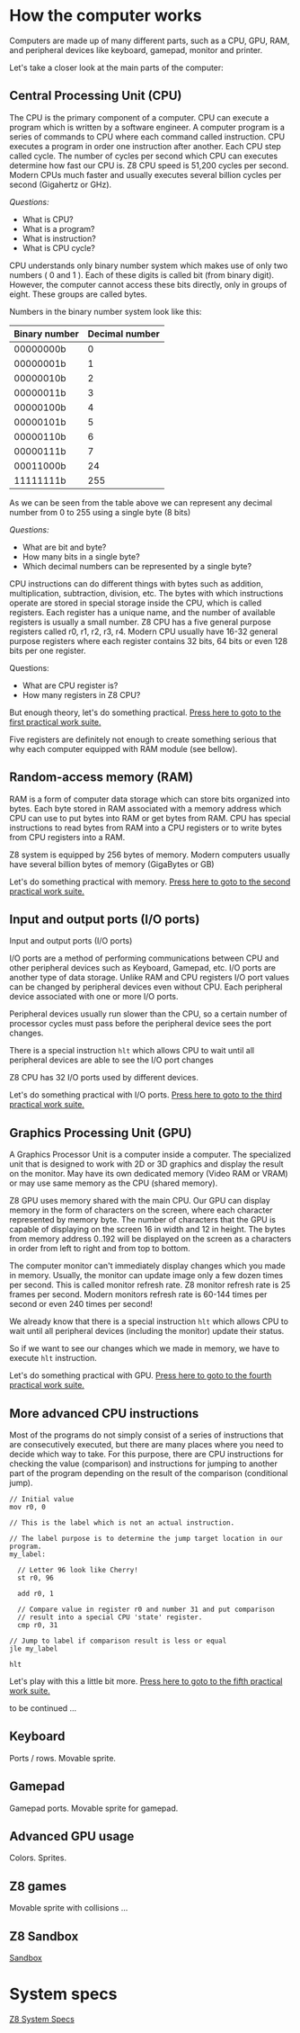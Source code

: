 # How the computer works

Computers are made up of many different parts, such as a CPU, GPU, RAM, and peripheral devices like keyboard, gamepad, monitor and printer.

Let's take a closer look at the main parts of the computer:

## Central Processing Unit (CPU)
The CPU is the primary component of a computer. CPU can execute a program which is written by a software engineer. A computer program is a series of commands to CPU where each command called instruction. CPU executes a program in order one instruction after another. Each CPU step called cycle. The number of cycles per second which CPU can executes determine how fast our CPU is. Z8 CPU speed is 51,200 cycles per second. Modern CPUs much faster and usually executes several billion cycles per second (Gigahertz or GHz).

*Questions:*
* What is CPU?
* What is a program?
* What is instruction?
* What is CPU cycle?


CPU understands only binary number system which makes use of only two numbers ( 0 and 1 ). Each of these digits is called bit (from binary digit). However, the computer cannot access these bits directly, only in groups of eight. These groups are called bytes.

Numbers in the binary number system look like this:

Binary number | Decimal number
--- | ---
00000000b | 0
00000001b | 1
00000010b | 2
00000011b | 3
00000100b | 4
00000101b | 5
00000110b | 6
00000111b | 7
00011000b | 24
11111111b | 255

As we can be seen from the table above we can represent any decimal number from 0 to 255 using a single byte (8 bits)

*Questions:*
* What are bit and byte?
* How many bits in a single byte?
* Which decimal numbers can be represented by a single byte?


CPU instructions can do different things with bytes such as addition, multiplication, subtraction, division, etc. The bytes with which instructions operate are stored in special storage inside the CPU, which is called registers. Each register has a unique name, and the number of available registers is usually a small number. Z8 CPU has a five general purpose registers called r0, r1, r2, r3, r4. Modern CPU usually have 16-32 general purpose registers where each register contains 32 bits, 64 bits or even 128 bits per one register.

Questions:
 * What are CPU register is?
 * How many registers in Z8 CPU?



But enough theory, let's do something practical.
[Press here to goto to the first practical work suite.](https://github.com/SergeyMakeev/z8/blob/master/docs/PRACTICE_01.md)

Five registers are definitely not enough to create something serious that why each computer equipped with RAM module (see bellow).


## Random-access memory (RAM)

RAM is a form of computer data storage which can store bits organized into bytes. Each byte stored in RAM associated with a memory address which CPU can use to put bytes into RAM or get bytes from RAM. CPU has special instructions to read bytes from RAM into a CPU registers or to write bytes from CPU registers into a RAM.

Z8 system is equipped by 256 bytes of memory. Modern computers usually have several billion bytes of memory (GigaBytes or GB)


Let's do something practical with memory. 
[Press here to goto to the second practical work suite.](https://github.com/SergeyMakeev/z8/blob/master/docs/PRACTICE_02.md)


## Input and output ports (I/O ports)

Input and output ports (I/O ports)

I/O ports are a method of performing communications between CPU and other peripheral devices such as Keyboard, Gamepad, etc. I/O ports are another type of data storage. Unlike RAM and CPU registers I/O port values can be changed by peripheral devices even without CPU. Each peripheral device associated with one or more I/O ports.

Peripheral devices usually run slower than the CPU, so a certain number of processor cycles must pass before the peripheral device sees the port changes.

There is a special instruction `hlt` which allows CPU to wait until all peripheral devices are able to see the I/O port changes

Z8 CPU has 32 I/O ports used by different devices.

Let's do something practical with I/O ports. 
[Press here to goto to the third practical work suite.](https://github.com/SergeyMakeev/z8/blob/master/docs/PRACTICE_03.md)


## Graphics Processing Unit (GPU) 

A Graphics Processor Unit is a computer inside a computer. The specialized unit that is designed to work with 2D or 3D graphics and display the result on the monitor. May have its own dedicated memory (Video RAM or VRAM) or may use same memory as the CPU (shared memory).

Z8 GPU uses memory shared with the main CPU. Our GPU can display memory in the form of characters on the screen, where each character represented by memory byte. The number of characters that the GPU is capable of displaying on the screen 16 in width and 12 in height. The bytes from memory address 0..192 will be displayed on the screen as a characters in order from left to right and from top to bottom.

The computer monitor can't immediately display changes which you made in memory.  Usually, the monitor can update image only a few dozen times per second. This is called monitor refresh rate. Z8 monitor refresh rate is 25 frames per second. Modern monitors refresh rate is 60-144 times per second or even 240 times per second!


We already know that there is a special instruction `hlt` which allows CPU to wait until all peripheral devices (including the monitor) update their status.

So if we want to see our changes which we made in memory, we have to execute `hlt` instruction.

Let's do something practical with GPU.
[Press here to goto to the fourth practical work suite.](https://github.com/SergeyMakeev/z8/blob/master/docs/PRACTICE_04.md)

## More advanced CPU instructions

Most of the programs do not simply consist of a series of instructions that are consecutively executed, but there are many places where you need to decide which way to take. For this purpose, there are CPU instructions for checking the value (comparison) and instructions for jumping to another part of the program depending on the result of the comparison (conditional jump). 

```
// Initial value
mov r0, 0

// This is the label which is not an actual instruction.

// The label purpose is to determine the jump target location in our program.
my_label:

  // Letter 96 look like Cherry!
  st r0, 96
  
  add r0, 1
  
  // Compare value in register r0 and number 31 and put comparison
  // result into a special CPU 'state' register.
  cmp r0, 31
  
// Jump to label if comparison result is less or equal
jle my_label

hlt
```

Let's play with this a little bit more.
[Press here to goto to the fifth practical work suite.](https://github.com/SergeyMakeev/z8/blob/master/docs/PRACTICE_05.md)

to be continued ...

## Keyboard

Ports / rows. Movable sprite.

## Gamepad

Gamepad ports. Movable sprite for gamepad.

## Advanced GPU usage

Colors. Sprites.

## Z8 games

Movable sprite with collisions
...

## Z8 Sandbox

[Sandbox](https://sergeymakeev.github.io/z8/index.html?ls=sandbox)

# System specs
[Z8 System Specs](https://github.com/SergeyMakeev/z8/blob/master/docs/SPECS.md)
